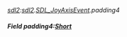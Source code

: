_[sdl2](../../modules/sdl2/sdl2-module.md):[sdl2](../../modules/sdl2/sdl2-module.md).[SDL\_JoyAxisEvent](../../modules/sdl2/sdl2-sdl_joyaxisevent.md).padding4_
##### Field padding4:[Short](../../modules/wonkey/wonkey-types-short.md)
